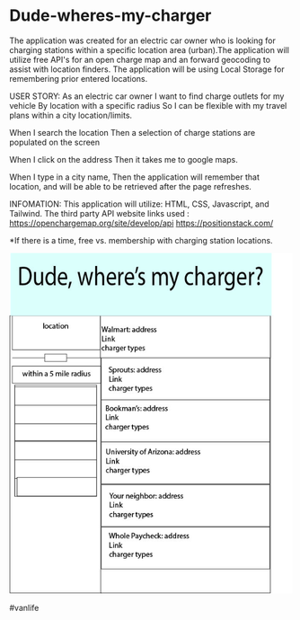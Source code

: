 # Dude-wheres-my-charger
The application was created for an electric car owner who is looking for charging stations within a specific location area (urban).The application will utilize free API's for an open charge map and an  forward geocoding to assist with location finders. The application will be using Local Storage for remembering prior entered locations.


USER STORY:
As an electric car owner
I want to find charge outlets for my vehicle 
By location with a specific radius 
So I can be flexible with my travel plans within a city location/limits.


When I search the location
Then a selection of charge stations are populated on the screen

When I click on the address 
Then it takes me to google maps.

When I type in a city name,
Then the application will remember that location, and will be able to be retrieved after the page refreshes.


INFOMATION: 
This application will utilize: HTML, CSS, Javascript, and Tailwind.
The third party API website links used :
https://openchargemap.org/site/develop/api
https://positionstack.com/



*If there is a time, free vs. membership with charging station locations.



![Dude wheres my charger](./assets/wireframe.jpg)


#vanlife